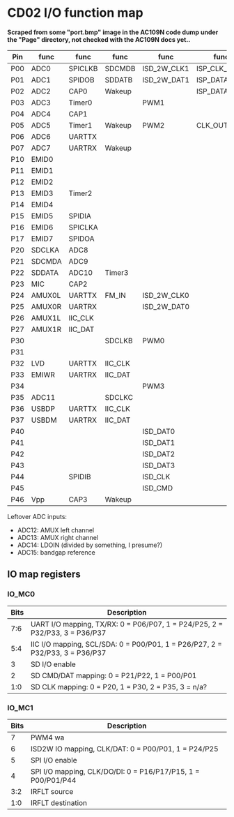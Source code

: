 # CD02 I/O function map

**Scraped from some "port.bmp" image in the AC109N code dump under the "Page" directory, not checked with the AC109N docs yet..**

| Pin | func   | func    | func    | func        | func         | func    |
|-----|--------|---------|---------|-------------|--------------|---------|
| P00 | ADC0   | SPICLKB | SDCMDB  | ISD_2W_CLK1 | ISP_CLK_IN   | IIC_CLK |
| P01 | ADC1   | SPIDOB  | SDDATB  | ISD_2W_DAT1 | ISP_DATA_IN  | IIC_DAT |
| P02 | ADC2   | CAP0    | Wakeup  |             | ISP_DATA_OUT | DAC_L   |
| P03 | ADC3   | Timer0  |         | PWM1        |              | DAC_R   |
| P04 | ADC4   | CAP1    |         |             |              | DAC_CLK |
| P05 | ADC5   | Timer1  | Wakeup  | PWM2        | CLK_OUT      |         |
| P06 | ADC6   | UARTTX  |         |             |              |         |
| P07 | ADC7   | UARTRX  | Wakeup  |             |              |         |
| P10 | EMID0  |         |         |             |              |         |
| P11 | EMID1  |         |         |             |              |         |
| P12 | EMID2  |         |         |             |              |         |
| P13 | EMID3  | Timer2  |         |             |              |         |
| P14 | EMID4  |         |         |             |              |         |
| P15 | EMID5  | SPIDIA  |         |             |              |         |
| P16 | EMID6  | SPICLKA |         |             |              |         |
| P17 | EMID7  | SPIDOA  |         |             |              |         |
| P20 | SDCLKA | ADC8    |         |             |              |         |
| P21 | SDCMDA | ADC9    |         |             |              |         |
| P22 | SDDATA | ADC10   | Timer3  |             |              |         |
| P23 | MIC    | CAP2    |         |             |              |         |
| P24 | AMUX0L | UARTTX  | FM_IN   | ISD_2W_CLK0 |              |         |
| P25 | AMUX0R | UARTRX  |         | ISD_2W_DAT0 |              |         |
| P26 | AMUX1L | IIC_CLK |         |             |              |         |
| P27 | AMUX1R | IIC_DAT |         |             |              |         |
| P30 |        |         | SDCLKB  | PWM0        |              |         |
| P31 |        |         |         |             |              |         |
| P32 | LVD    | UARTTX  | IIC_CLK |             |              |         |
| P33 | EMIWR  | UARTRX  | IIC_DAT |             |              |         |
| P34 |        |         |         | PWM3        |              |         |
| P35 | ADC11  |         | SDCLKC  |             |              |         |
| P36 | USBDP  | UARTTX  | IIC_CLK |             |              |         |
| P37 | USBDM  | UARTRX  | IIC_DAT |             |              |         |
| P40 |        |         |         | ISD_DAT0    |              |         |
| P41 |        |         |         | ISD_DAT1    |              |         |
| P42 |        |         |         | ISD_DAT2    |              |         |
| P43 |        |         |         | ISD_DAT3    |              |         |
| P44 |        | SPIDIB  |         | ISD_CLK     |              |         |
| P45 |        |         |         | ISD_CMD     |              |         |
| P46 | Vpp    | CAP3    | Wakeup  |             |              |         |

Leftover ADC inputs:
 - ADC12: AMUX left channel
 - ADC13: AMUX right channel
 - ADC14: LDOIN (divided by something, I presume?)
 - ADC15: bandgap reference

## IO map registers

### IO_MC0

| Bits | Description        |
|------|--------------------|
| 7:6  | UART I/O mapping, TX/RX: 0 = P06/P07, 1 = P24/P25, 2 = P32/P33, 3 = P36/P37 |
| 5:4  | IIC I/O mapping, SCL/SDA: 0 = P00/P01, 1 = P26/P27, 2 = P32/P33, 3 = P36/P37 |
| 3    | SD I/O enable      |
| 2    | SD CMD/DAT mapping: 0 = P21/P22, 1 = P00/P01 |
| 1:0  | SD CLK mapping: 0 = P20, 1 = P30, 2 = P35, 3 = n/a? |

### IO_MC1

| Bits | Description       |
|------|-------------------|
| 7    | PWM4 wa           |
| 6    | ISD2W IO mapping, CLK/DAT: 0 = P00/P01, 1 = P24/P25  |
| 5    | SPI I/O enable    |
| 4    | SPI I/O mapping, CLK/DO/DI: 0 = P16/P17/P15, 1 = P00/P01/P44 |
| 3:2  | IRFLT source      |
| 1:0  | IRFLT destination |
